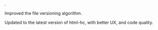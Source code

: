 .

Improved the file versioning algorithm.

Updated to the latest version of html-hc, with better UX, and code quality.